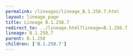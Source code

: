 ```yaml
---
permalink: /lineages/lineage_B.1.258.7.html
layout: lineage_page
title: Lineage B.1.258.7
redirect_to: ../lineage.html?lineage=B.1.258.7
lineage: B.1.258.7
parent: B.1.258
children: ['B.1.258.7']
---
```

